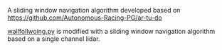 A sliding window navigation algorithm developed based on https://github.com/Autonomous-Racing-PG/ar-tu-do

[wallfollwoing.py](https://github.com/tian-cthit/little-car/blob/master/ros_ws/src/autonomous/wallfollowing2/script/wallfollowing.py) is modified with a sliding window navigation algorithm based on a single channel lidar. 
